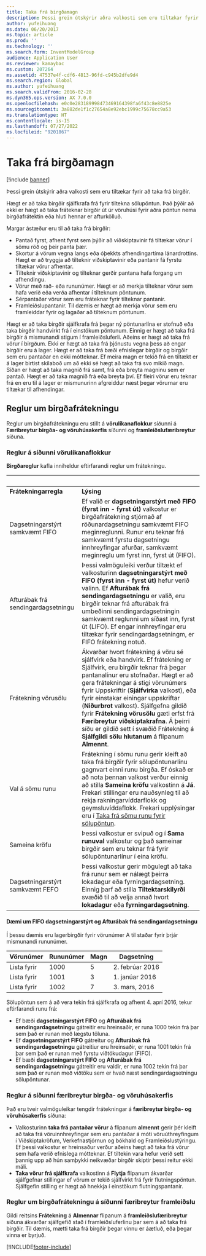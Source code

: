 ```yaml
---
title: Taka frá birgðamagn
description: Þessi grein útskýrir aðra valkosti sem eru tiltækar fyrir að taka frá birgðir.
author: yufeihuang
ms.date: 06/20/2017
ms.topic: article
ms.prod: ''
ms.technology: ''
ms.search.form: InventModelGroup
audience: Application User
ms.reviewer: kamaybac
ms.custom: 207264
ms.assetid: 47537e4f-cdf6-4813-96fd-c945b2dfe9d4
ms.search.region: Global
ms.author: yufeihuang
ms.search.validFrom: 2016-02-28
ms.dyn365.ops.version: AX 7.0.0
ms.openlocfilehash: e0c0e283189998473469164398fa6f43c8e8825e
ms.sourcegitcommit: 3a882de1f1c27654a8e92ebc1999c75678cc9a53
ms.translationtype: HT
ms.contentlocale: is-IS
ms.lasthandoff: 07/27/2022
ms.locfileid: "9201867"
---
```

# <a name="reserve-inventory-quantities"></a>Taka frá birgðamagn

[!include [banner](../includes/banner.md)]

Þessi grein útskýrir aðra valkosti sem eru tiltækar fyrir að taka frá birgðir.

Hægt er að taka birgðir sjálfkrafa frá fyrir tiltekna sölupöntun. Það þýðir að ekki er hægt að taka fráteknar birgðir út úr vöruhúsi fyrir aðra pöntun nema birgðafrátektin eða hluti hennar er afturkölluð.

Margar ástæður eru til að taka frá birgðir:
-   Pantað fyrst, afhent fyrst sem þýðir að viðskiptavinir fá tiltækar vörur í sömu röð og þeir panta þær.
-   Skortur á vörum vegna langs eða óþekkts afhendingartíma lánardrottins. Hægt er að tryggja að tilteknir viðskiptavinir eða pantanir fá fyrstu tiltækar vörur afhentar.
-   Tilteknir viðskiptavinir og tilteknar gerðir pantana hafa forgang um afhendingu.
-   Vörur með rað- eða rununúmer. Hægt er að merkja tilteknar vörur sem hafa verið eða verða afhentar í tilteknum pöntunum.
-   Sérpantaðar vörur sem eru fráteknar fyrir tilteknar pantanir.
-   Framleiðslupantanir. Til dæmis er hægt að merkja vörur sem eru framleiddar fyrir og lagaðar að tilteknum pöntunum.

Hægt er að taka birgðir sjálfkrafa frá þegar ný pöntunarlína er stofnuð eða taka birgðir handvirkt frá í einstökum pöntunum. Einnig er hægt að taka frá birgðir á mismunandi stigum í framleiðsluferli. Aðeins er hægt að taka frá vörur í birgðum. Ekki er hægt að taka frá þjónustu vegna þess að engar birgðir eru á lager. Hægt er að taka frá bæði efnislegar birgðir og birgðir sem eru pantaðar en ekki mótteknar. Ef meira magn er tekið frá en tiltækt er á lager birtist skilaboð um að ekki sé hægt að taka frá svo mikið magn. Síðan er hægt að taka magnið frá samt, frá eða breyta magninu sem er pantað. Hægt er að taka magnið frá eða breyta því. Ef fleiri vörur eru teknar frá en eru til á lager er mismunurinn afgreiddur næst þegar vörurnar eru tiltækar til afhendingar.

## <a name="inventory-reservation-policies"></a>Reglur um birgðafrátekningu
Reglur um birgðafrátekningu eru stillt á **vörulíkanaflokkur** síðunni á **Færibreytur birgða- og vöruhúsakerfis** síðunni og **framleiðslufæribreytur** síðuna.
### <a name="policies-on-the-item-model-groups-page"></a>Reglur á síðunni vörulíkanaflokkur

**Birgðareglur** kafla inniheldur eftirfarandi reglur um frátekningu.

| &nbsp;                  | &nbsp;                                                                                                                                     |
|-------------------------|----------------------------------------------------------------------------------------------------------------------------------------------------------------------------------------------------------------------------------------------------------------------------------------------------------------------------------------------------------------------------------------------------------------------------------------------------------------------------------------------------------------------------------------------------|
| **Frátekningarregla**  | **Lýsing**                                                                                                                                                                                                                                                                                                                                                                                                                                                                                                                                    |
| Dagsetningarstýrt samkvæmt FIFO    | Ef valið er **dagsetningarstýrt með FIFO (fyrst inn - fyrst út)** valkostur er birgðafrátekning stjórnað af röðunardagsetningu samkvæmt FIFO meginreglunni. Runur eru teknar frá samkvæmt fyrstu dagsetningu innhreyfingar afurðar, samkvæmt meginreglu um fyrst inn, fyrst út (FIFO).                                                                                                                                                                                                                                                                       |
| Afturábak frá sendingardagsetningu | Þessi valmöguleiki verður tiltækt ef valkosturinn **dagsetningarstýrt með FIFO (fyrst inn - fyrst út)** hefur verið valinn. Ef **Afturábak frá sendingardagsetningu** er valið, eru birgðir teknar frá afturábak frá umbeðinni sendingardagsetningin samkvæmt reglunni um síðast inn, fyrst út (LIFO). Ef engar innhreyfingar eru tiltækar fyrir sendingardagsetningm, er FIFO frátekning notuð.                                                                                                                                                                                                           |
| Frátekning vörusölu  | Ákvarðar hvort frátekning á vöru sé sjálfvirk eða handvirk. Ef frátekning er Sjálfvirk, eru birgðir teknar frá þegar pantanalínur eru stofnaðar. Hægt er að gera frátekningar á stigi vörunúmers fyrir Uppskriftir (**Sjálfvirka** valkost), eða fyrir einstakar einingar uppskriftar (**Niðurbrot** valkost). Sjálfgefna gildið fyrir **Frátekning vörusölu** gæti erfst frá **Færibreytur viðskiptakrafna**. Á þeirri síðu er gildið sett í svæðið Frátekning á **Sjálfgildi sölu** **hlutanum** á flipanum **Almennt**. |
| Val á sömu runu    | Frátekning í sömu runu gerir kleift að taka frá birgðir fyrir sölupöntunarlínu gagnvart einni runu birgða. Ef óskað er að nota þennan valkost verður einnig að stilla **Sameina kröfu** valkostinn á **Já**. Frekari stillingar eru nauðsynleg til að rekja rakningarvíddarflokk og geymsluvíddaflokk. Frekari upplýsingar eru í [Taka frá sömu runu fyrir sölupöntun](../sales-marketing/reserve-same-batch-sales-order.md).                                                          |
| Sameina kröfu | Þessi valkostur er svipuð og í **Sama runuval** valkostur og það sameinar birgðir sem eru teknar frá fyrir sölupöntunarlínur í eina kröfu.                                                                                                                                                                                                                                                                                                                                                                                      |
| Dagsetningarstýrt samkvæmt FEFO    | Þessi valkostur gerir mögulegt að taka frá runur sem er nálægt þeirra lokadagur eða fyrningardagsetning. Einnig þarf að stilla **Tiltektarskilyrði** svæðið til að velja annað hvort **lokadagur** eða **fyrningardagsetning**.                                                                                                                                                                                                                                                                                                                              |

#### <a name="example-for-fifo-date-controlled-and-backward-from-ship-date"></a>Dæmi um FIFO dagsetningarstýrt og Afturábak frá sendingardagsetningu

Í þessu dæmis eru lagerbirgðir fyrir vörunúmer A til staðar fyrir þrjár mismunandi rununúmer.

| Vörunúmer | Rununúmer | Magn | Dagsetning             |
|-------------|--------------|----------|------------------|
| Lista fyrir           | 1000         | 5        | 2. febrúar 2016 |
| Lista fyrir           | 1001         | 3        | 1. janúar 2016  |
| Lista fyrir           | 1002         | 7        | 3. mars, 2016    |

Sölupöntun sem á að vera tekin frá sjálfkrafa og afhent 4. aprí 2016, tekur eftirfarandi runu frá:
-   Ef bæði **dagsetningarstýrt FIFO** og **Afturábak frá sendingardagsetningu** gátreitir eru hreinsaðir, er runa 1000 tekin frá þar sem það er runan með lægstu töluna.
-   Ef **dagsetningarstýrt FIFO** gátreitur og **Afturábak frá sendingardagsetningu** gátreitiur eru hreinsaðir, er runa 1001 tekin frá þar sem það er runan með fyrstu viðtökudagur (FIFO).
-   Ef bæði **dagsetningarstýrt FIFO** og **Afturábak frá sendingardagsetningu** gátreitir eru valdir, er runa 1002 tekin frá þar sem það er runan með viðtöku sem er hvað næst sendingardagsetningu sölupöntunar.

### <a name="policies-on-the-inventory-and-warehouse-management-parameter-page"></a>Reglur á síðunni færibreytur birgða- og vöruhúsakerfis

Það eru tveir valmöguleikar tengdir frátekningar á **færibreytur birgða- og vöruhúsakerfis** síðuna:
-   Valkosturinn **taka frá pantaðar vörur** á flipanum **almennt** gerir þér kleift að taka frá vöruinnhreyfingar sem eru pantaðar á móti vöruúthreyfingum í Viðskiptakröfum, Verkefnastjórnun og bókhald og Framleiðslustýringu. Ef þessi valkostur er hreinsaður verður aðeins hægt að taka frá vörur sem hafa verið efnislega mótteknar. Ef tiltekin vara hefur verið sett þannig upp að hún samþykki neikvæðar birgðir skiptir þessi reitur ekki máli.
-   **Taka vörur frá sjálfkrafa** valkostinn á **Flytja** flipanum ákvarðar sjálfgefnar stillingar ef vörum er tekið sjálfvirkt frá fyrir flutningspöntun. Sjálfgefin stilling er hægt að hnekkja í einstökum flutningspantanir.

### <a name="inventory-reservation-policies-on-the-production-parameters-page"></a>Reglur um birgðafrátekningu á síðunni færibreytur framleiðslu

Gildi reitsins **Frátekning** á **Almennar** flipanum á **framleiðslufæribreytur** síðuna ákvarðar sjálfgefið stað í framleiðsluferlinu þar sem á að taka frá birgðir. Til dæmis, mætti taka frá birgðir þegar vinnu er áætluð, eða þegar vinna er byrjuð.


[!INCLUDE[footer-include](../../includes/footer-banner.md)]
